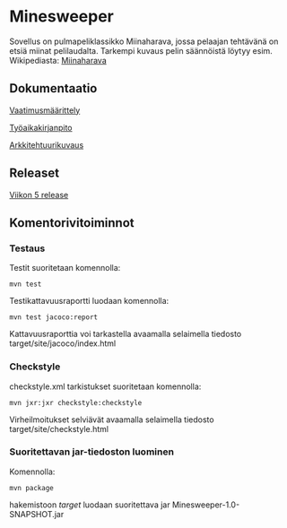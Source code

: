# Minesweeper

Sovellus on pulmapeliklassikko Miinaharava, jossa pelaajan tehtävänä on etsiä miinat pelilaudalta. Tarkempi kuvaus pelin säännöistä löytyy esim. Wikipediasta:
[Miinaharava](https://fi.wikipedia.org/wiki/Miinaharava_(peli))

## Dokumentaatio

[Vaatimusmäärittely](https://github.com/murmurian/ot-harjoitustyo/blob/master/dokumentaatio/vaatimusmaarittely.md)

[Työaikakirjanpito](https://github.com/murmurian/ot-harjoitustyo/blob/master/dokumentaatio/tyoaikakirjanpito.md)

[Arkkitehtuurikuvaus](https://github.com/murmurian/ot-harjoitustyo/blob/master/dokumentaatio/arkkitehtuuri.md)

## Releaset

[Viikon 5 release](https://github.com/murmurian/ot-harjoitustyo/releases/tag/viikko5)

## Komentorivitoiminnot

### Testaus

Testit suoritetaan komennolla:

`mvn test`

Testikattavuusraportti luodaan komennolla:

`mvn test jacoco:report`

Kattavuusraporttia voi tarkastella avaamalla selaimella tiedosto target/site/jacoco/index.html

### Checkstyle

checkstyle.xml tarkistukset suoritetaan komennolla:

`mvn jxr:jxr checkstyle:checkstyle`

Virheilmoitukset selviävät avaamalla selaimella tiedosto target/site/checkstyle.html

### Suoritettavan jar-tiedoston luominen

Komennolla:

`mvn package`

hakemistoon *target* luodaan suoritettava jar Minesweeper-1.0-SNAPSHOT.jar

